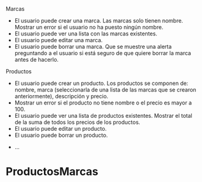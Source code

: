 Marcas

- El usuario puede crear una marca. Las marcas solo tienen nombre. Mostrar un error si el usuario no ha puesto ningún nombre.
- El usuario puede ver una lista con las marcas existentes.
- El usuario puede editar una marca.
- El usuario puede borrar una marca. Que se muestre una alerta preguntando a el usuario si está seguro de que quiere borrar la marca antes de hacerlo.

Productos

- El usuario puede crear un producto. Los productos se componen de: nombre, marca (seleccionarla de una lista de las marcas que se crearon anteriormente), descripción y precio.
- Mostrar un error si el producto no tiene nombre o el precio es mayor a 100.
- El usuario puede ver una lista de productos existentes. Mostrar el total de la suma de todos los precios de los productos.
- El usuario puede editar un producto.
- El usuario puede borrar un producto.

* ...
# ProductosMarcas
